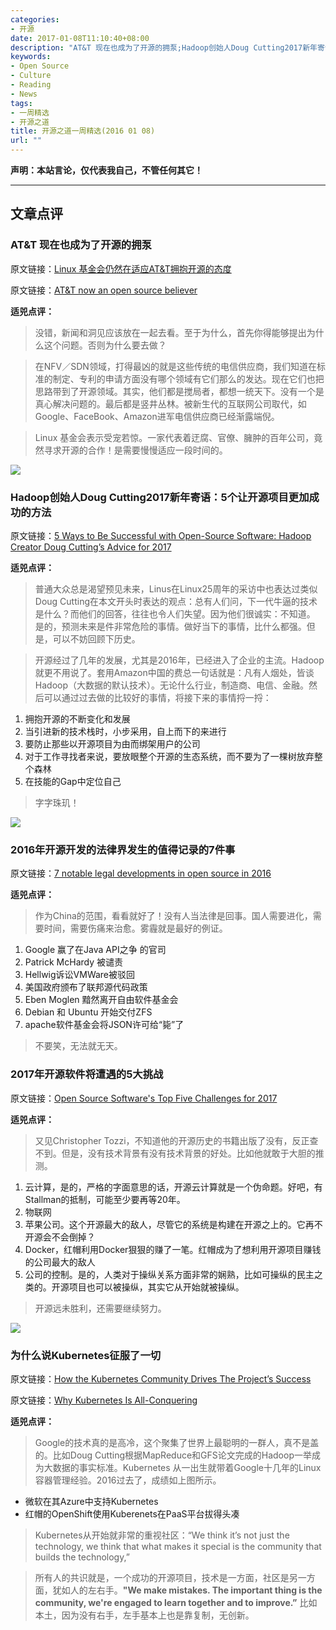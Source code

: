 ```yaml
---
categories:
- 开源
date: 2017-01-08T11:10:40+08:00
description: "AT&T 现在也成为了开源的拥泵;Hadoop创始人Doug Cutting2017新年寄语：5个让开源项目更加成功的方法;2016年开源开发的法律界发生的值得记录的7件事;2017年开源软件将遭遇的5大挑战;为什么说Kubernetes征服了一切"
keywords:
- Open Source
- Culture
- Reading
- News
tags:
- 一周精选
- 开源之道
title: 开源之道一周精选(2016 01 08)
url: ""
---
```


**声明：本站言论，仅代表我自己，不管任何其它！**

---

## 文章点评

### AT&T 现在也成为了开源的拥泵

原文链接：[Linux 基金会仍然在适应AT&T拥抱开源的态度](http://www.geekwire.com/2017/just-pinch-linux-foundation-still-adjusting-atts-embrace-open-source/)

原文链接：[AT&T now an open source believer](http://www.ciodive.com/news/att-now-an-open-source-believer/433478/)

**适兕点评：**

> 没错，新闻和洞见应该放在一起去看。至于为什么，首先你得能够提出为什么这个问题。否则为什么要去做？

> 在NFV／SDN领域，打得最凶的就是这些传统的电信供应商，我们知道在标准的制定、专利的申请方面没有哪个领域有它们那么的发达。现在它们也把思路带到了开源领域。其实，他们都是搅局者，都想一统天下。没有一个是真心解决问题的。最后都是竖井丛林。被新生代的互联网公司取代，如Google、FaceBook、Amazon进军电信供应商已经渐露端倪。

> Linux 基金会表示受宠若惊。一家代表着迂腐、官僚、臃肿的百年公司，竟然寻求开源的合作！是需要慢慢适应一段时间的。

![](http://techseen.com/wp-content/uploads/open-source-software-750x422.jpg)

### Hadoop创始人Doug Cutting2017新年寄语：5个让开源项目更加成功的方法

原文链接：[5 Ways to Be Successful with Open-Source Software: Hadoop Creator Doug Cutting’s Advice for 2017](http://techseen.com/2017/01/05/open-source-software-hadoop/)

**适兕点评：**

> 普通大众总是渴望预见未来，Linus在Linux25周年的采访中也表达过类似Doug Cutting在本文开头时表达的观点：总有人们问，下一代牛逼的技术是什么？而他们的回答，往往也令人们失望。因为他们很诚实：不知道。 是的，预测未来是件非常危险的事情。做好当下的事情，比什么都强。但是，可以不妨回顾下历史。

> 开源经过了几年的发展，尤其是2016年，已经进入了企业的主流。Hadoop就更不用说了。套用Amazon中国的费总一句话就是：凡有人烟处，皆谈Hadoop（大数据的默认技术）。无论什么行业，制造商、电信、金融。然后可以通过过去做的比较好的事情，将接下来的事情捋一捋：

1. 拥抱开源的不断变化和发展
2. 当引进新的技术栈时，小步采用，自上而下的来进行
3. 要防止那些以开源项目为由而绑架用户的公司
4. 对于工作寻找者来说，要放眼整个开源的生态系统，而不要为了一棵树放弃整个森林
5. 在技能的Gap中定位自己

> 字字珠玑！

![](https://opensource.com/sites/default/files/styles/image-full-size/public/images/law/law_fingerprint-forensics_yearbook_520.png?itok=wXi0G4TG)

### 2016年开源开发的法律界发生的值得记录的7件事

原文链接：[7 notable legal developments in open source in 2016](https://opensource.com/article/17/1/yearbook-7-notable-legal-developments-2016)

**适兕点评：**

> 作为China的范围，看看就好了！没有人当法律是回事。国人需要进化，需要时间，需要伤痛来治愈。雾霾就是最好的例证。

1. Google 赢了在Java API之争 的官司
2. Patrick McHardy 被谴责
3. Hellwig诉讼VMWare被驳回
4. 美国政府颁布了联邦源代码政策
5. Eben Moglen 黯然离开自由软件基金会
6. Debian 和 Ubuntu 开始交付ZFS
7. apache软件基金会将JSON许可给“毙”了

> 不要笑，无法就无天。

### 2017年开源软件将遭遇的5大挑战

原文链接：[Open Source Software's Top Five Challenges for 2017](http://thevarguy.com/open-source-application-software-companies/open-source-softwares-top-five-challenges-2017)

**适兕点评：**

> 又见Christopher Tozzi，不知道他的开源历史的书籍出版了没有，反正查不到。但是，没有技术背景有没有技术背景的好处。比如他就敢于大胆的推测。

1. 云计算，是的，严格的字面意思的话，开源云计算就是一个伪命题。好吧，有Stallman的抵制，可能至少要再等20年。
2. 物联网
3. 苹果公司。这个开源最大的敌人，尽管它的系统是构建在开源之上的。它再不开源会不会倒掉？
4. Docker，红帽利用Docker狠狠的赚了一笔。红帽成为了想利用开源项目赚钱的公司最大的敌人
5. 公司的控制。是的，人类对于操纵关系方面非常的娴熟，比如可操纵的民主之类的。开源项目也可以被操纵，其实它从开始就被操纵。

> 开源远未胜利，还需要继续努力。

![](https://www.linux.com/sites/lcom/files/styles/rendered_file/public/chen-goldberg-kubernetes.png?itok=WM9rKiGa)

### 为什么说Kubernetes征服了一切

原文链接：[How the Kubernetes Community Drives The Project’s Success](https://www.linux.com/news/learn/kubernetes/kubernetes-community-drives-projects-success)

原文链接：[Why Kubernetes Is All-Conquering](http://www.serverwatch.com/server-trends/why-kubernetes-is-all-conquering.html)

**适兕点评：**

> Google的技术真的是高冷，这个聚集了世界上最聪明的一群人，真不是盖的。比如Doug Cutting根据MapReduce和GFS论文完成的Hadoop一举成为大数据的事实标准。Kubernetes 从一出生就带着Google十几年的Linux容器管理经验。2016过去了，成绩如上图所示。

* 微软在其Azure中支持Kubernetes
* 红帽的OpenShift使用Kuberenets在PaaS平台拔得头凑

> Kubernetes从开始就非常的重视社区：“We think it’s not just the technology, we think that what makes it special is the community that builds the technology,”  

> 所有人的共识就是，一个成功的开源项目，技术是一方面，社区是另一方面，犹如人的左右手。**"We make mistakes. The important thing is the community, we're engaged to learn together and to improve.”** 比如本土，因为没有右手，左手基本上也是靠复制，无创新。
